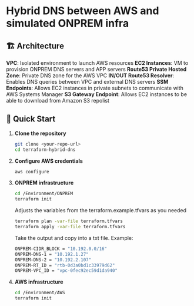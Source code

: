 # Hybrid DNS between AWS and simulated ONPREM infra

## 🏗️ Architecture

**VPC**: Isolated environment to launch AWS resources
**EC2 Instances**: VM to provision ONPREM DNS servers and APP servers
**Route53 Private Hosted Zone**: Private DNS zone for the AWS VPC
**IN/OUT Route53 Resolver**: Enables DNS queries between VPC and external DNS servers
**SSM Endpoints**: Allows EC2 instances in private subnets to communicate with AWS Systems Manager
**S3 Gateway Endpoint**: Allows EC2 instances to be able  to download from Amazon S3 repolist

## 🚀 Quick Start

1. **Clone the repository**

   ```bash
   git clone <your-repo-url>
   cd terraform-hybrid-dns
   ```
2. **Configure AWS credentials**

   ```bash
   aws configure
   ```

3. **ONPREM infrastructure**

   ```bash
   cd /Environment/ONPREM
   terraform init
   ```
   Adjusts the variables from the terraform.example.tfvars as you needed

   ```bash
   terraform plan -var-file terraform.tfvars
   terraform apply -var-file terraform.tfvars
   ```
   Take the output and copy into a txt file. Example:
   
    ```bash
    ONPREM-CIDR_BLOCK = "10.192.0.0/16"
    ONPREM-DNS-1 = "10.192.1.27"
    ONPREM-DNS-2 = "10.192.2.107"
    ONPREM-RT_ID = "rtb-0d3a0bd1c33979d62"
    ONPREM-VPC_ID = "vpc-0fec92ec59d1da940"
   ```

5. **AWS infrastructure**

   ```bash
   cd /Environment/AWS
   terraform init
   ```